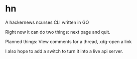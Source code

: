 hn
==

A hackernews ncurses CLI written in GO

Right now it can do two things: next page and quit.

Planned things: View comments for a thread, xdg-open a link

I also hope to add a switch to turn it into a live api server.
